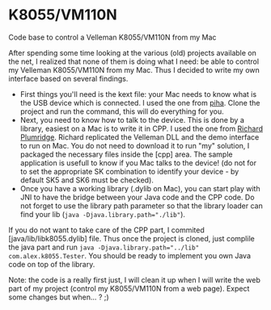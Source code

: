 K8055/VM110N
=====

Code base to control a Velleman K8055/VM110N from my Mac

After spending some time looking at the various (old) projects available on the net, I realized that none of them is doing what I need: be able to control my Velleman K8055/VM110N from my Mac. Thus I decided to write my own interface based on several findings.

* First things you'll need is the kext file: your Mac needs to know what is the USB device which is connected. I used the one from [piha](https://github.com/piha/k8055-mac-codeless-kext). Clone the project and run the command, this will do everything for you.
* Next, you need to know how to talk to the device. This is done by a library, easiest on a Mac is to write it in CPP. I used the one from [Richard Plumridge](http://sourceforge.net/projects/k8055usbosx/). Richard replicated the Velleman DLL and the demo interface to run on Mac. You do not need to download it to run "my" solution, I packaged the necessary files inside the [cpp] area. The sample application is usefull to know if you Mac talks to the device! (do not for to set the appropriate SK combination to identify your device - by default SK5 and SK6 must be checked).
* Once you have a working library (.dylib on Mac), you can start play with JNI to have the bridge between your Java code and the CPP code. Do not forget to use the library path parameter so that the library loader can find your lib (`java -Djava.library.path="./lib"`).

If you do not want to take care of the CPP part, I commited [java/lib/libk8055.dylib] file. Thus once the project is cloned, just complile the java part and run `java -Djava.library.path="../lib" com.alex.k8055.Tester`. You should be ready to implement you own Java code on top of the library.

Note: the code is a really first just, I will clean it up when I will write the web part of my project (control my K8055/VM110N from a web page). Expect some changes but when... ? ;)

